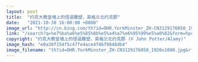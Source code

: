 ```yaml
---
layout: post
title:  "约克大教堂墙上的怪诞雕塑，英格兰北约克郡"
date:   "2021-10-30 16:00:00 +0800"
image_url: "http://cn.bing.com/th?id=OHR.YorkMinster_ZH-CN3129176050_1920x1080.jpg&rf=LaDigue_1920x1080.jpg&pid=hp"
link: "/search?q=%e7%ba%a6%e5%85%8b%e5%a4%a7%e6%95%99%e5%a0%82&form=hpcapt&mkt=zh-cn"
copyright: "约克大教堂墙上的怪诞雕塑，英格兰北约克郡 (© John Potter/Alamy)"
image_hash: "e0a38f154f5c47fe4ace4f46f9848db4"
image_filename: "th?id=OHR.YorkMinster_ZH-CN3129176050_1920x1080.jpg&rf=LaDigue_1920x1080.jpg&pid=hp"
---
```

